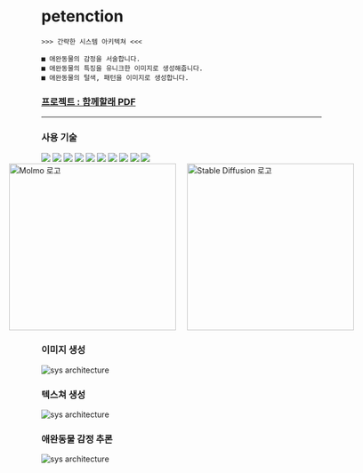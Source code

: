 # petenction
    >>> 간략한 시스템 아키텍쳐 <<<

    ■ 애완동물의 감정을 서술합니다.
    ■ 애완동물의 특징을 유니크한 이미지로 생성해줍니다.
    ■ 애완동물의 털색, 패턴을 이미지로 생성합니다.

### [프로젝트 : 함께할래 PDF](./Petnection.pdf)

---

### 사용 기술 
<img src="https://img.shields.io/badge/dotenv-ECD53F?style=for-the-badge&logo=dotenv&logoColor=white">
<img src="https://img.shields.io/badge/python-3776AB?style=for-the-badge&logo=python&logoColor=white">
<img src="https://img.shields.io/badge/jupyter-F37626?style=for-the-badge&logo=jupyter&logoColor=white">
<img src="https://img.shields.io/badge/onnx-005CED?style=for-the-badge&logo=onnx&logoColor=white">
<img src="https://img.shields.io/badge/openai-412991?style=for-the-badge&logo=openai&logoColor=white">
<img src="https://img.shields.io/badge/anaconda-44A833?style=for-the-badge&logo=anaconda&logoColor=white">
<img src="https://img.shields.io/badge/langchain-1C3C3C?style=for-the-badge&logo=langchain&logoColor=white">
<img src="https://img.shields.io/badge/nvidia-76B900?style=for-the-badge&logo=nvidia&logoColor=white">
<img src="https://img.shields.io/badge/fastapi-009688?style=for-the-badge&logo=fastapi&logoColor=white">
<img src="https://img.shields.io/badge/gunicorn-499848?style=for-the-badge&logo=gunicorn&logoColor=white">

<div style="display: flex; justify-content: center; align-items: center; gap: 20px;">
    <img src="https://huggingface.co/allenai/Molmo-7B-D-0924/resolve/main/molmo_logo.png" alt="Molmo 로고" style="width: 300px; height: auto;">
    <img src="https://i.namu.wiki/i/NRHtsUeLWYTqAesTY-x4dBI_oYKE3Oz-vTBYFAXmTsUWCrGkLwTL3RtmgI1e5WSXiy4gwkOhJKtJ90hnQHj9cWTWG-JRAg575_1f31Xm6AgQD0LF_lQftxskZCNmoAlF8LiaINlPteZ9Uq6ND6RzTQ.webp" alt="Stable Diffusion 로고" style="width: 300px; height: auto;">
</div>


### 이미지 생성
![sys architecture]()
### 텍스쳐 생성
![sys architecture]()
### 애완동물 감정 추론
![sys architecture]()